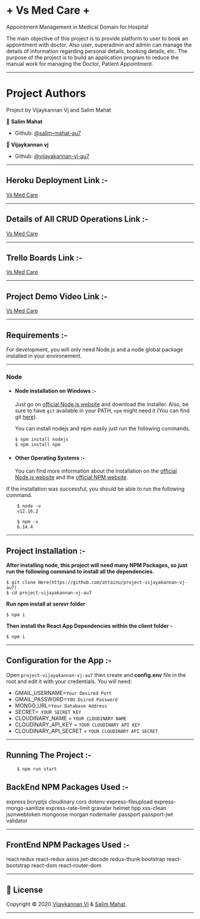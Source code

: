 #  + Vs Med Care +  
Appointment Management in Medical Domain for Hospital
                              
The main objective of this project is to provide platform to user to book an appointment with doctor. Also user, superadmin and admin can manage the details of information regarding personal details, booking details, etc. The purpose of the project is to build an application program to reduce the manual work for managing the Doctor, Patient Appointment. 

---
# Project Authors 

Project by Vijaykannan Vj and Salim Mahat

👤 **Salim Mahat**

- Github: [@salim-mahat-au7](https://github.com/attainu/salim-mahat-au7)

👤 **Vijaykannan vj**

- Github: [@vijayakannan-vj-au7](https://github.com/attainu/vijayakannan-vj-au7)
---

## Heroku Deployment Link :-
[Vs Med Care](https://vs-medcare.herokuapp.com/)

---

## Details of All CRUD Operations Link :-
[Vs Med Care](https://documenter.getpostman.com/view/11864784/TVKD3xmm)

---

## Trello Boards Link :-
[Vs Med Care](https://trello.com/b/KepY1opk/vijayakannan-salim)

---

## Project Demo Video Link :-
[Vs Med Care](https://drive.google.com/drive/folders/1xMVtwa7XyFwzLmxwlKjhGBpc2Kpk9LtL?usp=sharing)

---
## Requirements :-

For development, you will only need Node.js and a node global package installed in your environement.

---

### Node
- #### Node installation on Windows :-

  Just go on [official Node.js website](https://nodejs.org/) and download the installer.
  Also, be sure to have `git` available in your PATH, `npm` might need it (You can find git [here](https://git-scm.com/)).

  You can install nodejs and npm easily just run the following commands.

      $ npm install nodejs
      $ npm install npm

- #### Other Operating Systems :-
  You can find more information about the installation on the [official Node.js website](https://nodejs.org/) and the [official NPM website](https://npmjs.org/).

If the installation was successful, you should be able to run the following command.

```
    $ node -v
    v12.16.2

    $ npm -v
    6.14.4
```
---

## Project Installation :-
  **After installing node, this project will need many NPM Packages, so just run the following command to install all the dependencies.**
```
$ git clone Here(https://github.com/attainu/project-vijayakannan-vj-au7)
$ cd project-vijayakannan-vj-au7
```   
**Run npm install at serevr folder**
```
$ npm i
```
**Then install the React App Dependencies within the client folder -**
```
$ npm i 
```
---

## Configuration for the App :-

Open `project-vijayakannan-vj-au7` then create and **config.env** file in the root and edit it with your credentials. You will need:

- GMAIL_USERNAME=`Your Desired Port`
- GMAIL_PASSWORD=`YOU Dsired Password`
- MONGO_URL=`Your Database Address`
- SECRET=` YOUR SECRET KEY`
- CLOUDINARY_NAME = `YOUR CLOUDINARY NAME`
- CLOUDINARY_API_KEY = `YOUR CLOUDINARY API KEY`
- CLOUDINARY_API_SECRET = `YOUR CLOUDINARY API SECRET`
---

## Running The Project :-

```
    $ npm run start
```


## BackEnd NPM Packages Used :-

express 
bcryptjs 
cloudinary 
cors 
dotenv 
express-fileupload 
express-mongo-sanitize 
express-rate-limit gravatar
helmet
hpp 
xss-clean 
jsonwebtoken 
mongoose 
morgan 
nodemailer 
passport 
passport-jwt 
validator 

---


## FrontEnd NPM Packages Used :-

react 
redux 
react-redux 
axios 
jwt-decode 
redux-thunk 
bootstrap 
react-bootstrap 
react-dom 
react-router-dom 

---


 ## 📝 License

Copyright © 2020 [Vijaykannan Vj](https://github.com/attainu/vijayakannan-vj-au7) & [Salim Mahat](https://github.com/attainu/salim-mahat-au7).

---